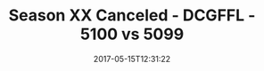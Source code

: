 ---
title: Season XX Canceled - DCGFFL - 5100 vs 5099
teams_score:
- team: 5100
  score: 27
- team: 5099
  score: 31
mvp: Trevor, Andy
game-ball: Mike, Jucha
sportsperson: ''
season: 14
week:
date: '2017-05-15T12:31:22'
pageid: season-14-playoffs-may-14-2017-5100-vs-5099
---